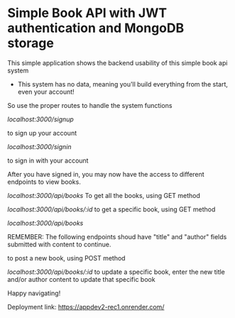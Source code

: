 # Simple Book API with JWT authentication and MongoDB storage

This simple application shows the backend usability of this simple book api system
<ul>
    <li>This system has no data, meaning you'll build everything from the start, even your account!</li>
</ul>

So use the proper routes to handle the system functions

<i> localhost:3000/signup </i>

to sign up your account

<i> localhost:3000/signin </i>

to sign in with your account

After you have signed in, you may now have the access to different endpoints to view books.

<i> localhost:3000/api/books </i>
To get all the books, using GET method

<i> localhost:3000/api/books/:id </i>
to get a specific book, using GET method

<i> localhost:3000/api/books </i>

REMEMBER: The following endpoints shoud have "title" and "author" fields submitted with content to continue.

to post a new book, using POST method

<i> localhost:3000/api/books/:id </i>
to update a specific book, enter the new title and/or author content to update that specific book

Happy navigating!

Deployment link: https://appdev2-rec1.onrender.com/